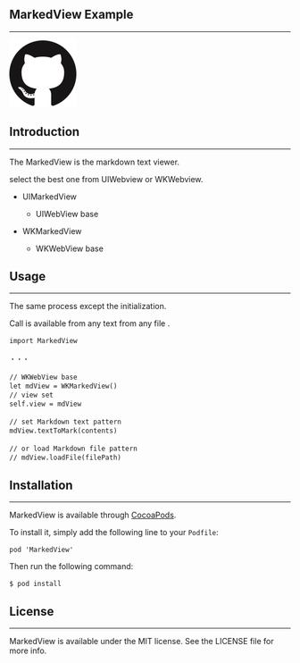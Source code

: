 ## MarkedView Example
---

![sample_sc](./GitHub-Mark-120px-plus.png)


## Introduction
---

The MarkedView is the markdown text viewer.

select the best one from UIWebview or WKWebview.

* UIMarkedView
    * UIWebView base


* WKMarkedView
    * WKWebView base


## Usage
---

The same process except the initialization.

Call is available from any text from any file .

```
import MarkedView

・・・

// WKWebView base
let mdView = WKMarkedView()
// view set
self.view = mdView

// set Markdown text pattern
mdView.textToMark(contents)

// or load Markdown file pattern
// mdView.loadFile(filePath)

```


## Installation
---

MarkedView is available through [CocoaPods](https://cocoapods.org/).

To install it, simply add the following line to your ``` Podfile ```:


```
pod 'MarkedView'
```

Then run the following command:

```
$ pod install
```

## License
---

MarkedView is available under the MIT license. See the LICENSE file for more info.
